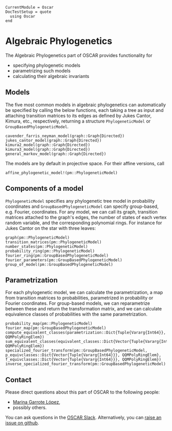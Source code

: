 ```@meta
CurrentModule = Oscar
DocTestSetup = quote
  using Oscar
end
```
# Algebraic Phylogenetics

The Algebraic Phylogenetics part of OSCAR provides functionality for
- specifying phylogenetic models
- parametrizing such models
- calculating their algebraic invariants

## Models

The five most common models in algebraic phylogenetics can automatically be specified by calling the below functions, each taking a tree as input and attaching transition matrices to its edges as defined by Jukes Cantor, Kimura, etc., respectively, returning a structure `PhylogeneticModel` or `GroupBasedPhylogeneticModel`.

```@docs
cavender_farris_neyman_model(graph::Graph{Directed})
jukes_cantor_model(graph::Graph{Directed})
kimura2_model(graph::Graph{Directed})
kimura3_model(graph::Graph{Directed})
general_markov_model(graph::Graph{Directed})
```

The models are by default in projective space. For their affine versions, call

```@docs
affine_phylogenetic_model!(pm::PhylogeneticModel)
```

## Components of a model

`PhylogeneticModel` specifies any phylogenetic tree model in probability coordinates and `GroupBasedPhylogeneticModel` can specify group-based, e.g. Fourier, coordinates. For any model, we can call its graph, transition matrices attached to the graph's edges, the number of states of each vertex random variable, and the corresponding polynomial rings. For instance for Jukes Cantor on the star with three leaves:

```@docs
graph(pm::PhylogeneticModel)
transition_matrices(pm::PhylogeneticModel)
number_states(pm::PhylogeneticModel)
probability_ring(pm::PhylogeneticModel)
fourier_ring(pm::GroupBasedPhylogeneticModel)
fourier_parameters(pm::GroupBasedPhylogeneticModel)
group_of_model(pm::GroupBasedPhylogeneticModel)
```


## Parametrization

For each phylogenetic model, we can calculate the parametrization, a map from transition matrices to probabilities, parametrized in probability or Fourier coordinates. For group-based models, we can reparametrize between these and return the transformation matrix, and we can calculate equivalence classes of probabilities with the same parametrization.

```@docs
probability_map(pm::PhylogeneticModel)
fourier_map(pm::GroupBasedPhylogeneticModel)
compute_equivalent_classes(parametrization::Dict{Tuple{Vararg{Int64}}, QQMPolyRingElem})
sum_equivalent_classes(equivalent_classes::Dict{Vector{Tuple{Vararg{Int64}}}, QQMPolyRingElem})
specialized_fourier_transform(pm::GroupBasedPhylogeneticModel, p_equivclasses::Dict{Vector{Tuple{Vararg{Int64}}}, QQMPolyRingElem}, f_equivclasses::Dict{Vector{Tuple{Vararg{Int64}}}, QQMPolyRingElem})
inverse_specialized_fourier_transform(pm::GroupBasedPhylogeneticModel)
```

## Contact

Please direct questions about this part of OSCAR to the following people:
* [Marina Garrote López](https://sites.google.com/view/marinagarrotelopez),
* possibly others.

You can ask questions in the [OSCAR Slack](https://www.oscar-system.org/community/#slack).
Alternatively, you can [raise an issue on github](https://www.oscar-system.org/community/#how-to-report-issues).
